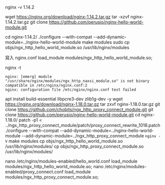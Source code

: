 nginx -v
1.14.2

wget https://nginx.org/download/nginx-1.14.2.tar.gz
tar -xzvf nginx-1.14.2.tar.gz
git clone https://github.com/perusio/nginx-hello-world-module.git

cd nginx-1.14.2/
./configure --with-compat --add-dynamic-module=../nginx-hello-world-module
make modules
sudo cp objs/ngx_http_hello_world_module.so /usr/lib/nginx/modules

寫入 nginx.conf
load_module modules/ngx_http_hello_world_module.so; 

nginx -t
```
nginx: [emerg] module "/usr/share/nginx/modules/ngx_http_naxsi_module.so" is not binary compatible in /etc/nginx/nginx.conf:2
nginx: configuration file /etc/nginx/nginx.conf test failed
```



apt install build-essential libpcre3-dev zlib1g-dev -y
wget https://nginx.org/download/nginx-1.18.0.tar.gz
tar zxvf nginx-1.18.0.tar.gz
git clone https://github.com/chobits/ngx_http_proxy_connect_module.git
git clone https://github.com/perusio/nginx-hello-world-module.git
cd nginx-1.18.0/
patch -p1 < ../ngx_http_proxy_connect_module/patch/proxy_connect_rewrite_1018.patch
 ./configure --with-compat  --add-dynamic-module=../nginx-hello-world-module --add-dynamic-module=../ngx_http_proxy_connect_module  `nginx -V`
make modules
cp objs/ngx_http_hello_world_module.so /usr/lib/nginx/modules/
cp objs/ngx_http_proxy_connect_module.so /usr/lib/nginx/modules/

nano /etc/nginx/modules-enabled/hello_world.conf
load_module modules/ngx_http_hello_world_module.so;
nano /etc/nginx/modules-enabled/proxy_connect.conf
load_module modules/ngx_http_proxy_connect_module.so;
